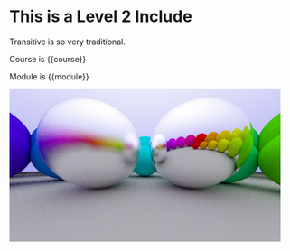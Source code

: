 # This is a Level 2 Include

Transitive is so very traditional.

Course is {{course}}

Module is {{module}}

![Transitively included image](example/img/06-metal.png)
